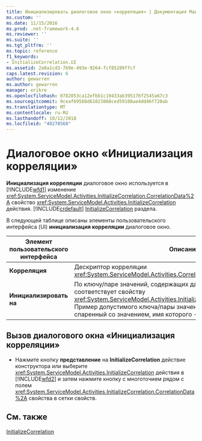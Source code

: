 ```yaml
---
title: Инициализировать диалоговое окно «корреляция» | Документация Майкрософт
ms.custom: ''
ms.date: 11/15/2016
ms.prod: .net-framework-4.6
ms.reviewer: ''
ms.suite: ''
ms.tgt_pltfrm: ''
ms.topic: reference
f1_keywords:
- InitializeCorrelation.UI
ms.assetid: 2a0a1cd3-7b9e-493e-9264-fcf85289ffcf
caps.latest.revision: 6
author: gewarren
ms.author: gewarren
manager: erikre
ms.openlocfilehash: 0782053ca12efbb1c19433ab395176f2545a67c3
ms.sourcegitcommit: 9ceaf69568d61023868ced59108ae4dd46f720ab
ms.translationtype: MT
ms.contentlocale: ru-RU
ms.lasthandoff: 10/12/2018
ms.locfileid: "49278568"
---
```

# <a name="initialize-correlation-dialog-box"></a>Диалоговое окно «Инициализация корреляции»
**Инициализация корреляции** диалоговое окно используется в [!INCLUDE[wfd1](../includes/wfd1-md.md)] изменение <xref:System.ServiceModel.Activities.InitializeCorrelation.CorrelationData%2A> свойство <xref:System.ServiceModel.Activities.InitializeCorrelation> действия. [!INCLUDE[crdefault](../includes/crdefault-md.md)] [InitializeCorrelation](../workflow-designer/initializecorrelation-activity-designer.md) раздела.  
  
 В следующей таблице описаны элементы пользовательского интерфейса (UI) **инициализация корреляции** диалоговое окно.  
  
|Элемент пользовательского интерфейса|Описание|  
|----------------|-----------------|  
|**Корреляция**|Дескриптор корреляции <xref:System.ServiceModel.Activities.CorrelationHandle> для инициализации.|  
|**Инициализировать на**|По ключу/паре значений, содержащих данные инициализации. Это соответствует свойству <xref:System.ServiceModel.Activities.InitializeCorrelation.CorrelationData%2A>. Пример допустимого ключа/пары значений: ключ с названием «OrderID», спаренный со значением, имя которого - «OrderID».|  
  
## <a name="to-launch-the-initialize-correlation-dialog-box"></a>Вызов диалогового окна «Инициализация корреляции»  
  
-   Нажмите кнопку **представление** на **InitializeCorrelation** действие конструктора или выберите <xref:System.ServiceModel.Activities.InitializeCorrelation> действия в [!INCLUDE[wfd2](../includes/wfd2-md.md)] и затем нажмите кнопку с многоточием рядом с полем <xref:System.ServiceModel.Activities.InitializeCorrelation.CorrelationData%2A> свойства в сетки свойств.  
  
## <a name="see-also"></a>См. также  
 [InitializeCorrelation](../workflow-designer/initializecorrelation-activity-designer.md)